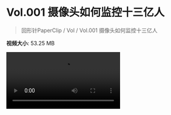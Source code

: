# Vol.001 摄像头如何监控十三亿人

> 回形针PaperClip / Vol / Vol.001 摄像头如何监控十三亿人

**视频大小**: 53.25 MB

<div class="video"><video src="https://file.hsyhx.top/video/PaperClip/Vol/001.mp4" controls preload>🤔 您的浏览器不支持 video 标签</video></div>